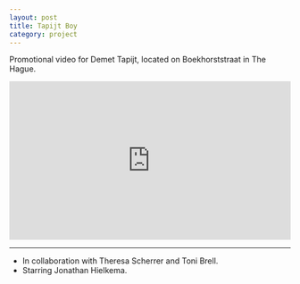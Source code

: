 ```yaml
---
layout: post
title: Tapijt Boy
category: project
---
```

Promotional video for Demet Tapijt, located on Boekhorststraat in The Hague.

<div style="padding:56.25% 0 0 0;position:relative;"><iframe src="https://player.vimeo.com/video/217159998?h=c257746f86" style="position:absolute;top:0;left:0;width:100%;height:100%;" frameborder="0" allow="autoplay; fullscreen; picture-in-picture" allowfullscreen></iframe></div><script src="https://player.vimeo.com/api/player.js"></script>

---

<ul class=credits>
  <li>In collaboration with Theresa Scherrer and Toni Brell.</li>
  <li>Starring Jonathan Hielkema.</li>
</ul>
